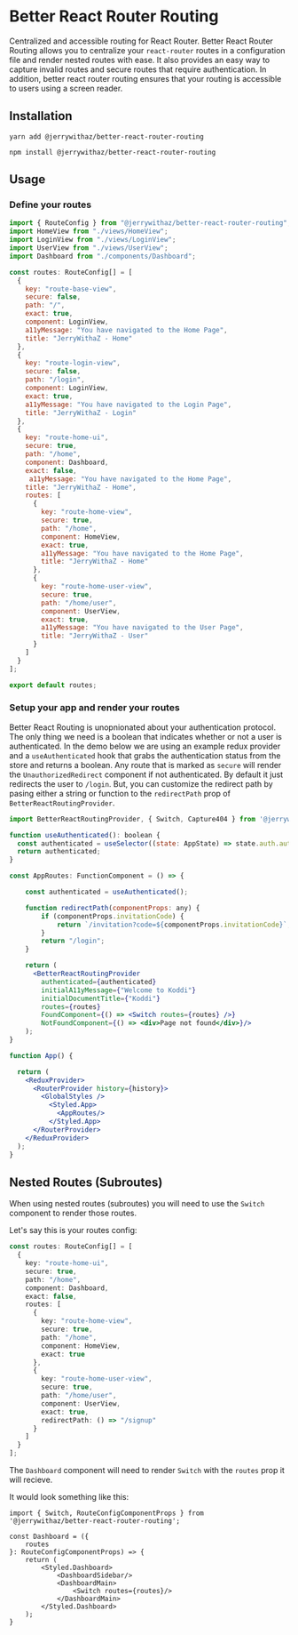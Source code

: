 # Better React Router Routing

Centralized and accessible routing for React Router. Better React Router Routing allows you to centralize your `react-router` routes in a configuration file and render nested routes with ease. It also provides an easy way to capture invalid routes and secure routes that require authentication. In addition, better react router routing ensures that your routing is accessible to users using a screen reader.

## Installation

`yarn add @jerrywithaz/better-react-router-routing`

`npm install @jerrywithaz/better-react-router-routing`

## Usage

### Define your routes

```javascript
import { RouteConfig } from "@jerrywithaz/better-react-router-routing";
import HomeView from "./views/HomeView";
import LoginView from "./views/LoginView";
import UserView from "./views/UserView";
import Dashboard from "./components/Dashboard";

const routes: RouteConfig[] = [
  {
    key: "route-base-view",
    secure: false,
    path: "/",
    exact: true,
    component: LoginView,
    a11yMessage: "You have navigated to the Home Page",
    title: "JerryWithaZ - Home"
  },
  {
    key: "route-login-view",
    secure: false,
    path: "/login",
    component: LoginView,
    exact: true,
    a11yMessage: "You have navigated to the Login Page",
    title: "JerryWithaZ - Login"
  },
  {
    key: "route-home-ui",
    secure: true,
    path: "/home",
    component: Dashboard,
    exact: false,
     a11yMessage: "You have navigated to the Home Page",
    title: "JerryWithaZ - Home",
    routes: [
      {
        key: "route-home-view",
        secure: true,
        path: "/home",
        component: HomeView,
        exact: true,
        a11yMessage: "You have navigated to the Home Page",
        title: "JerryWithaZ - Home"
      },
      {
        key: "route-home-user-view",
        secure: true,
        path: "/home/user",
        component: UserView,
        exact: true,
        a11yMessage: "You have navigated to the User Page",
        title: "JerryWithaZ - User"
      }
    ]
  }
];

export default routes;

```

### Setup your app and render your routes

Better React Routing is unopnionated about your authentication protocol. The only thing we need is a boolean that indicates whether or not a user is authenticated. In the demo below we are using an example redux  provider and a `useAuthenticated` hook that grabs the authentication status from the store and returns a boolean. Any route that is marked as `secure` will render the `UnauthorizedRedirect` component if not authenticated. By default it just redirects the user to `/login`. But, you can customize the redirect path by pasing either a string or function to the `redirectPath` prop of `BetterReactRoutingProvider`.

```jsx
import BetterReactRoutingProvider, { Switch, Capture404 } from '@jerrywithaz/better-react-router-routing';

function useAuthenticated(): boolean {
  const authenticated = useSelector((state: AppState) => state.auth.authenticated);
  return authenticated;
}

const AppRoutes: FunctionComponent = () => {

    const authenticated = useAuthenticated();  

    function redirectPath(componentProps: any) {
        if (componentProps.invitationCode) {
            return `/invitation?code=${componentProps.invitationCode}`;
        }
        return "/login";
    }

    return (
      <BetterReactRoutingProvider
        authenticated={authenticated}
        initialA11yMessage={"Welcome to Koddi"}
        initialDocumentTitle={"Koddi"}
        routes={routes}
        FoundComponent={() => <Switch routes={routes} />}
        NotFoundComponent={() => <div>Page not found</div>}/>
    );
}

function App() {

  return (
    <ReduxProvider>
      <RouterProvider history={history}>
        <GlobalStyles />
          <Styled.App>
            <AppRoutes/>
          </Styled.App>
      </RouterProvider>
    </ReduxProvider>
  );
}

```

## Nested Routes (Subroutes)

When using nested routes (subroutes) you will need to use the `Switch` component to render those routes.

Let's say this is your routes config:

```typescript
const routes: RouteConfig[] = [
  {
    key: "route-home-ui",
    secure: true,
    path: "/home",
    component: Dashboard,
    exact: false,
    routes: [
      {
        key: "route-home-view",
        secure: true,
        path: "/home",
        component: HomeView,
        exact: true
      },
      {
        key: "route-home-user-view",
        secure: true,
        path: "/home/user",
        component: UserView,
        exact: true,
        redirectPath: () => "/signup"
      }
    ]
  }
];
```

The `Dashboard` component will need to render `Switch` with the `routes` prop it will recieve.

It would look something like this:

```tsx
import { Switch, RouteConfigComponentProps } from '@jerrywithaz/better-react-router-routing';

const Dashboard = ({
    routes
}: RouteConfigComponentProps) => {
    return (
        <Styled.Dashboard>
            <DashboardSidebar/>
            <DashboardMain>
                <Switch routes={routes}/>
            </DashboardMain>
        </Styled.Dashboard>
    );
}

```
